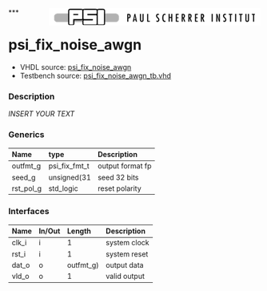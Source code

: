 <img align="right" src="../doc/psi_logo.png">
***

# psi_fix_noise_awgn
 - VHDL source: [psi_fix_noise_awgn](../hdl/psi_fix_noise_awgn.vhd)
 - Testbench source: [psi_fix_noise_awgn_tb.vhd](../testbench/psi_fix_noise_awgn_tb.vhd)

### Description
*INSERT YOUR TEXT*

### Generics
| Name      | type          | Description      |
|:----------|:--------------|:-----------------|
| outfmt_g  | psi_fix_fmt_t | output format fp |
| seed_g    | unsigned(31   | seed 32 bits     |
| rst_pol_g | std_logic     | reset polarity   |

### Interfaces
| Name   | In/Out   | Length    | Description   |
|:-------|:---------|:----------|:--------------|
| clk_i  | i        | 1         | system clock  |
| rst_i  | i        | 1         | system reset  |
| dat_o  | o        | outfmt_g) | output data   |
| vld_o  | o        | 1         | valid output  |